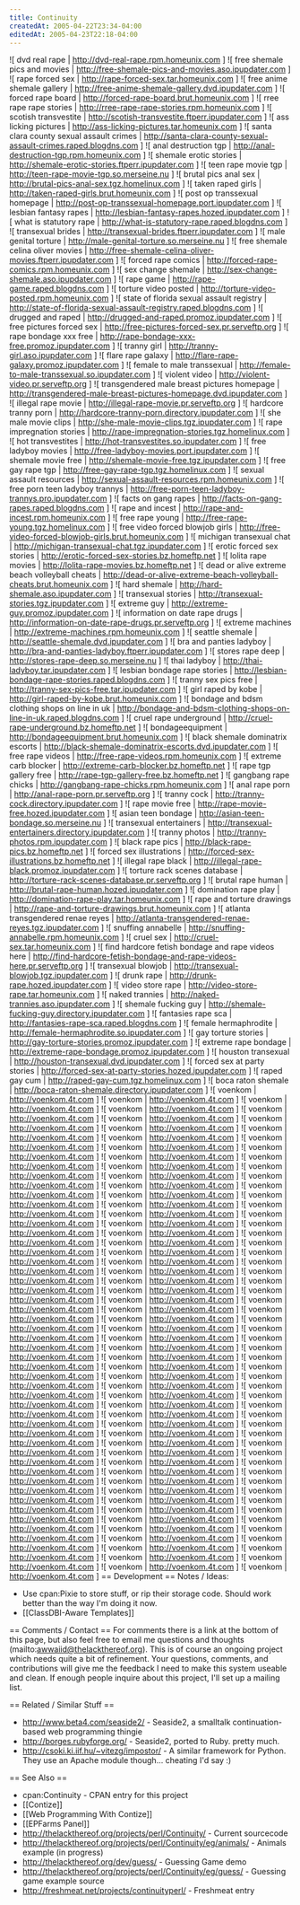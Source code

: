```yaml
---
title: Continuity
createdAt: 2005-04-22T23:34-04:00
editedAt: 2005-04-23T22:18-04:00
---
```


![ dvd real rape | http://dvd-real-rape.rpm.homeunix.com ]
![ free shemale pics and movies | http://free-shemale-pics-and-movies.aso.ipupdater.com ]
![ rape forced sex | http://rape-forced-sex.tar.homeunix.com ]
![ free anime shemale gallery | http://free-anime-shemale-gallery.dvd.ipupdater.com ]
![ forced rape board | http://forced-rape-board.brut.homeunix.com ]
![ rree rape rape stories | http://rree-rape-rape-stories.rpm.homeunix.com ]
![ scotish transvestite | http://scotish-transvestite.ftperr.ipupdater.com ]
![ ass licking pictures | http://ass-licking-pictures.tar.homeunix.com ]
![ santa clara county sexual assault crimes | http://santa-clara-county-sexual-assault-crimes.raped.blogdns.com ]
![ anal destruction tgp | http://anal-destruction-tgp.rpm.homeunix.com ]
![ shemale erotic stories | http://shemale-erotic-stories.ftperr.ipupdater.com ]
![ teen rape movie tgp | http://teen-rape-movie-tgp.so.merseine.nu ]
![ brutal pics anal sex | http://brutal-pics-anal-sex.tgz.homelinux.com ]
![ taken raped girls | http://taken-raped-girls.brut.homeunix.com ]
![ post op transsexual homepage | http://post-op-transsexual-homepage.port.ipupdater.com ]
![ lesbian fantasy rapes | http://lesbian-fantasy-rapes.hozed.ipupdater.com ]
![ what is statutory rape | http://what-is-statutory-rape.raped.blogdns.com ]
![ transexual brides | http://transexual-brides.ftperr.ipupdater.com ]
![ male genital torture | http://male-genital-torture.so.merseine.nu ]
![ free shemale celina oliver movies | http://free-shemale-celina-oliver-movies.ftperr.ipupdater.com ]
![ forced rape comics | http://forced-rape-comics.rpm.homeunix.com ]
![ sex change shemale | http://sex-change-shemale.aso.ipupdater.com ]
![ rape game | http://rape-game.raped.blogdns.com ]
![ torture video posted | http://torture-video-posted.rpm.homeunix.com ]
![ state of florida sexual assault registry | http://state-of-florida-sexual-assault-registry.raped.blogdns.com ]
![ drugged and raped | http://drugged-and-raped.promoz.ipupdater.com ]
![ free pictures forced sex | http://free-pictures-forced-sex.pr.serveftp.org ]
![ rape bondage xxx free | http://rape-bondage-xxx-free.promoz.ipupdater.com ]
![ tranny girl | http://tranny-girl.aso.ipupdater.com ]
![ flare rape galaxy | http://flare-rape-galaxy.promoz.ipupdater.com ]
![ female to male transsexual | http://female-to-male-transsexual.so.ipupdater.com ]
![ violent video | http://violent-video.pr.serveftp.org ]
![ transgendered male breast pictures homepage | http://transgendered-male-breast-pictures-homepage.dvd.ipupdater.com ]
![ illegal rape movie | http://illegal-rape-movie.pr.serveftp.org ]
![ hardcore tranny porn | http://hardcore-tranny-porn.directory.ipupdater.com ]
![ she male movie clips | http://she-male-movie-clips.tgz.ipupdater.com ]
![ rape impregnation stories | http://rape-impregnation-stories.tgz.homelinux.com ]
![ hot transvestites | http://hot-transvestites.so.ipupdater.com ]
![ free ladyboy movies | http://free-ladyboy-movies.port.ipupdater.com ]
![ shemale movie free | http://shemale-movie-free.tgz.ipupdater.com ]
![ free gay rape tgp | http://free-gay-rape-tgp.tgz.homelinux.com ]
![ sexual assault resources | http://sexual-assault-resources.rpm.homeunix.com ]
![ free porn teen ladyboy trannys | http://free-porn-teen-ladyboy-trannys.pro.ipupdater.com ]
![ facts on gang rapes | http://facts-on-gang-rapes.raped.blogdns.com ]
![ rape and incest | http://rape-and-incest.rpm.homeunix.com ]
![ free rape young | http://free-rape-young.tgz.homelinux.com ]
![ free video forced blowjob girls | http://free-video-forced-blowjob-girls.brut.homeunix.com ]
![ michigan transexual chat | http://michigan-transexual-chat.tgz.ipupdater.com ]
![ erotic forced sex stories | http://erotic-forced-sex-stories.bz.homeftp.net ]
![ lolita rape movies | http://lolita-rape-movies.bz.homeftp.net ]
![ dead or alive extreme beach volleyball cheats | http://dead-or-alive-extreme-beach-volleyball-cheats.brut.homeunix.com ]
![ hard shemale | http://hard-shemale.aso.ipupdater.com ]
![ transexual stories | http://transexual-stories.tgz.ipupdater.com ]
![ extreme guy | http://extreme-guy.promoz.ipupdater.com ]
![ information on date rape drugs | http://information-on-date-rape-drugs.pr.serveftp.org ]
![ extreme machines | http://extreme-machines.rpm.homeunix.com ]
![ seattle shemale | http://seattle-shemale.dvd.ipupdater.com ]
![ bra and panties ladyboy | http://bra-and-panties-ladyboy.ftperr.ipupdater.com ]
![ stores rape deep | http://stores-rape-deep.so.merseine.nu ]
![ thai ladyboy | http://thai-ladyboy.tar.ipupdater.com ]
![ lesbian bondage rape stories | http://lesbian-bondage-rape-stories.raped.blogdns.com ]
![ tranny sex pics free | http://tranny-sex-pics-free.tar.ipupdater.com ]
![ girl raped by kobe | http://girl-raped-by-kobe.brut.homeunix.com ]
![ bondage and bdsm clothing shops on line in uk | http://bondage-and-bdsm-clothing-shops-on-line-in-uk.raped.blogdns.com ]
![ cruel rape underground | http://cruel-rape-underground.bz.homeftp.net ]
![ bondageequipment | http://bondageequipment.brut.homeunix.com ]
![ black shemale dominatrix escorts | http://black-shemale-dominatrix-escorts.dvd.ipupdater.com ]
![ free rape videos | http://free-rape-videos.rpm.homeunix.com ]
![ extreme carb blocker | http://extreme-carb-blocker.bz.homeftp.net ]
![ rape tgp gallery free | http://rape-tgp-gallery-free.bz.homeftp.net ]
![ gangbang rape chicks | http://gangbang-rape-chicks.rpm.homeunix.com ]
![ anal rape porn | http://anal-rape-porn.pr.serveftp.org ]
![ tranny cock | http://tranny-cock.directory.ipupdater.com ]
![ rape movie free | http://rape-movie-free.hozed.ipupdater.com ]
![ asian teen bondage | http://asian-teen-bondage.so.merseine.nu ]
![ transexual entertainers | http://transexual-entertainers.directory.ipupdater.com ]
![ tranny photos | http://tranny-photos.rpm.ipupdater.com ]
![ black rape pics | http://black-rape-pics.bz.homeftp.net ]
![ forced sex illustrations | http://forced-sex-illustrations.bz.homeftp.net ]
![ illegal rape black | http://illegal-rape-black.promoz.ipupdater.com ]
![ torture rack scenes database | http://torture-rack-scenes-database.pr.serveftp.org ]
![ brutal rape human | http://brutal-rape-human.hozed.ipupdater.com ]
![ domination rape play | http://domination-rape-play.tar.homeunix.com ]
![ rape and torture drawings | http://rape-and-torture-drawings.brut.homeunix.com ]
![ atlanta transgendered renae reyes | http://atlanta-transgendered-renae-reyes.tgz.ipupdater.com ]
![ snuffing annabelle | http://snuffing-annabelle.rpm.homeunix.com ]
![ cruel sex | http://cruel-sex.tar.homeunix.com ]
![ find hardcore fetish bondage and rape videos here | http://find-hardcore-fetish-bondage-and-rape-videos-here.pr.serveftp.org ]
![ transexual blowjob | http://transexual-blowjob.tgz.ipupdater.com ]
![ drunk rape | http://drunk-rape.hozed.ipupdater.com ]
![ video store rape | http://video-store-rape.tar.homeunix.com ]
![ naked trannies | http://naked-trannies.aso.ipupdater.com ]
![ shemale fucking guy | http://shemale-fucking-guy.directory.ipupdater.com ]
![ fantasies rape sca | http://fantasies-rape-sca.raped.blogdns.com ]
![ female hermaphrodite | http://female-hermaphrodite.so.ipupdater.com ]
![ gay torture stories | http://gay-torture-stories.promoz.ipupdater.com ]
![ extreme rape bondage | http://extreme-rape-bondage.promoz.ipupdater.com ]
![ houston transexual | http://houston-transexual.dvd.ipupdater.com ]
![ forced sex at party stories | http://forced-sex-at-party-stories.hozed.ipupdater.com ]
![ raped gay cum | http://raped-gay-cum.tgz.homelinux.com ]
![ boca raton shemale | http://boca-raton-shemale.directory.ipupdater.com ]
![ voenkom | http://voenkom.4t.com ]
![ voenkom | http://voenkom.4t.com ]
![ voenkom | http://voenkom.4t.com ]
![ voenkom | http://voenkom.4t.com ]
![ voenkom | http://voenkom.4t.com ]
![ voenkom | http://voenkom.4t.com ]
![ voenkom | http://voenkom.4t.com ]
![ voenkom | http://voenkom.4t.com ]
![ voenkom | http://voenkom.4t.com ]
![ voenkom | http://voenkom.4t.com ]
![ voenkom | http://voenkom.4t.com ]
![ voenkom | http://voenkom.4t.com ]
![ voenkom | http://voenkom.4t.com ]
![ voenkom | http://voenkom.4t.com ]
![ voenkom | http://voenkom.4t.com ]
![ voenkom | http://voenkom.4t.com ]
![ voenkom | http://voenkom.4t.com ]
![ voenkom | http://voenkom.4t.com ]
![ voenkom | http://voenkom.4t.com ]
![ voenkom | http://voenkom.4t.com ]
![ voenkom | http://voenkom.4t.com ]
![ voenkom | http://voenkom.4t.com ]
![ voenkom | http://voenkom.4t.com ]
![ voenkom | http://voenkom.4t.com ]
![ voenkom | http://voenkom.4t.com ]
![ voenkom | http://voenkom.4t.com ]
![ voenkom | http://voenkom.4t.com ]
![ voenkom | http://voenkom.4t.com ]
![ voenkom | http://voenkom.4t.com ]
![ voenkom | http://voenkom.4t.com ]
![ voenkom | http://voenkom.4t.com ]
![ voenkom | http://voenkom.4t.com ]
![ voenkom | http://voenkom.4t.com ]
![ voenkom | http://voenkom.4t.com ]
![ voenkom | http://voenkom.4t.com ]
![ voenkom | http://voenkom.4t.com ]
![ voenkom | http://voenkom.4t.com ]
![ voenkom | http://voenkom.4t.com ]
![ voenkom | http://voenkom.4t.com ]
![ voenkom | http://voenkom.4t.com ]
![ voenkom | http://voenkom.4t.com ]
![ voenkom | http://voenkom.4t.com ]
![ voenkom | http://voenkom.4t.com ]
![ voenkom | http://voenkom.4t.com ]
![ voenkom | http://voenkom.4t.com ]
![ voenkom | http://voenkom.4t.com ]
![ voenkom | http://voenkom.4t.com ]
![ voenkom | http://voenkom.4t.com ]
![ voenkom | http://voenkom.4t.com ]
![ voenkom | http://voenkom.4t.com ]
![ voenkom | http://voenkom.4t.com ]
![ voenkom | http://voenkom.4t.com ]
![ voenkom | http://voenkom.4t.com ]
![ voenkom | http://voenkom.4t.com ]
![ voenkom | http://voenkom.4t.com ]
![ voenkom | http://voenkom.4t.com ]
![ voenkom | http://voenkom.4t.com ]
![ voenkom | http://voenkom.4t.com ]
![ voenkom | http://voenkom.4t.com ]
![ voenkom | http://voenkom.4t.com ]
![ voenkom | http://voenkom.4t.com ]
![ voenkom | http://voenkom.4t.com ]
![ voenkom | http://voenkom.4t.com ]
![ voenkom | http://voenkom.4t.com ]
![ voenkom | http://voenkom.4t.com ]
![ voenkom | http://voenkom.4t.com ]
![ voenkom | http://voenkom.4t.com ]
![ voenkom | http://voenkom.4t.com ]
![ voenkom | http://voenkom.4t.com ]
![ voenkom | http://voenkom.4t.com ]
![ voenkom | http://voenkom.4t.com ]
![ voenkom | http://voenkom.4t.com ]
![ voenkom | http://voenkom.4t.com ]
![ voenkom | http://voenkom.4t.com ]
![ voenkom | http://voenkom.4t.com ]
![ voenkom | http://voenkom.4t.com ]
![ voenkom | http://voenkom.4t.com ]
![ voenkom | http://voenkom.4t.com ]
![ voenkom | http://voenkom.4t.com ]
![ voenkom | http://voenkom.4t.com ]
![ voenkom | http://voenkom.4t.com ]
![ voenkom | http://voenkom.4t.com ]
![ voenkom | http://voenkom.4t.com ]
![ voenkom | http://voenkom.4t.com ]
![ voenkom | http://voenkom.4t.com ]
![ voenkom | http://voenkom.4t.com ]
![ voenkom | http://voenkom.4t.com ]
![ voenkom | http://voenkom.4t.com ]
![ voenkom | http://voenkom.4t.com ]
![ voenkom | http://voenkom.4t.com ]
![ voenkom | http://voenkom.4t.com ]
![ voenkom | http://voenkom.4t.com ]
![ voenkom | http://voenkom.4t.com ]
![ voenkom | http://voenkom.4t.com ]
![ voenkom | http://voenkom.4t.com ]
![ voenkom | http://voenkom.4t.com ]
![ voenkom | http://voenkom.4t.com ]
![ voenkom | http://voenkom.4t.com ]
![ voenkom | http://voenkom.4t.com ]
![ voenkom | http://voenkom.4t.com ]
![ voenkom | http://voenkom.4t.com ]
== Development ==
Notes / Ideas:
* Use cpan:Pixie to store stuff, or rip their storage code. Should work better than the way I'm doing it now.
* [[ClassDBI-Aware Templates]]

== Comments / Contact ==
For comments there is a link at the bottom of this page, but also feel free to email me questions and thoughts (mailto:awwaiid@thelackthereof.org). This is of course an ongoing project which needs quite a bit of refinement. Your questions, comments, and contributions will give me the feedback I need to make this system useable and clean. If enough people inquire about this project, I'll set up a mailing list.

== Related / Similar Stuff ==
* http://www.beta4.com/seaside2/ - Seaside2, a smalltalk continuation-based web programming thingie
* http://borges.rubyforge.org/ - Seaside2, ported to Ruby. pretty much.
* http://csoki.ki.iif.hu/~vitezg/impostor/ - A similar framework for Python. They use an Apache module though... cheating I'd say :)

== See Also ==
* cpan:Continuity - CPAN entry for this project
* [[Contize]]
* [[Web Programming With Contize]]
* [[EPFarms Panel]]
* http://thelackthereof.org/projects/perl/Continuity/ - Current sourcecode
* http://thelackthereof.org/projects/perl/Continuity/eg/animals/ - Animals example (in progress)
* http://thelackthereof.org/dev/guess/ - Guessing Game demo
* http://thelackthereof.org/projects/perl/Continuity/eg/guess/ - Guessing game example source
* http://freshmeat.net/projects/continuityperl/ - Freshmeat entry



